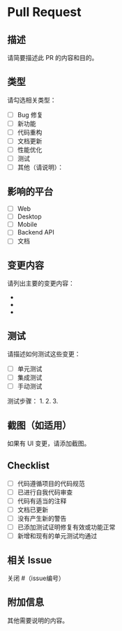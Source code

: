 # Pull Request

## 描述

请简要描述此 PR 的内容和目的。

## 类型

请勾选相关类型：

- [ ] Bug 修复
- [ ] 新功能
- [ ] 代码重构
- [ ] 文档更新
- [ ] 性能优化
- [ ] 测试
- [ ] 其他（请说明）：

## 影响的平台

- [ ] Web
- [ ] Desktop
- [ ] Mobile
- [ ] Backend API
- [ ] 文档

## 变更内容

请列出主要的变更内容：

- 
- 
- 

## 测试

请描述如何测试这些变更：

- [ ] 单元测试
- [ ] 集成测试
- [ ] 手动测试

测试步骤：
1. 
2. 
3. 

## 截图（如适用）

如果有 UI 变更，请添加截图。

## Checklist

- [ ] 代码遵循项目的代码规范
- [ ] 已进行自我代码审查
- [ ] 代码有适当的注释
- [ ] 文档已更新
- [ ] 没有产生新的警告
- [ ] 已添加测试证明修复有效或功能正常
- [ ] 新增和现有的单元测试均通过

## 相关 Issue

关闭 #（issue编号）

## 附加信息

其他需要说明的内容。

